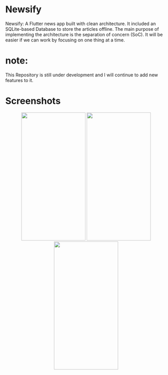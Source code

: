 # Newsify

Newsify: A Flutter news app built with clean architecture. It included an SQLite-based Database to store the articles offline. The main purpose of implementing the architecture is the separation of concern (SoC). It will be easier if we can work by focusing on one thing at a time.

# note:
This Repository is still under development and I will continue to add new features to it.

# Screenshots 
<p align="center">
  <img src="https://github.com/Ghazali32/Newsify/assets/94665236/79d578f3-7727-4166-a63f-48208c1a7882" width="200" height="400">
  <img src="https://github.com/Ghazali32/Newsify/assets/94665236/1ff7b909-0f30-4b95-8ceb-0611465da5b0" width="200" height="400">
  <img src="https://github.com/Ghazali32/Newsify/assets/94665236/d31d24ff-8e82-4821-bedc-d7a820a67a13" width="200" height="400">
</p>


